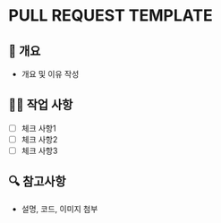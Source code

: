 # PULL REQUEST TEMPLATE

## 📌 개요
- 개요 및 이유 작성

## 👨‍💻 작업 사항 
- [ ] 체크 사항1
- [ ] 체크 사항2
- [ ] 체크 사항3

## 🔍 참고사항
- 설명, 코드, 이미지 첨부
